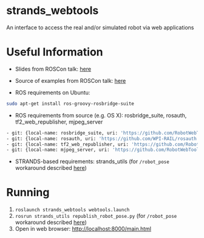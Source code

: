 strands_webtools
================

An interface to access the real and/or simulated robot via web applications


# Useful Information

 * Slides from ROSCon talk: [here](https://speakerdeck.com/baalexander/introduction-to-robot-web-tools)

 * Source of examples from ROSCon talk: [here](https://github.com/baalexander/roscon2013-examples)

 * ROS requirements on Ubuntu: 
```bash
sudo apt-get install￼ros-groovy-rosbridge-suite
```

 * ROS requirements from source (e.g. OS X): rosbridge_suite, rosauth, tf2_web_republisher, mjpeg_server

```bash
- git: {local-name: rosbridge_suite, uri: 'https://github.com/RobotWebTools/rosbridge_suite.git'}
- git: {local-name: rosauth, uri: 'https://github.com/WPI-RAIL/rosauth.git'}
- git: {local-name: tf2_web_republisher, uri: 'https://github.com/RobotWebTools/tf2_web_republisher.git'}
- git: {local-name: mjpeg_server, uri: 'https://github.com/RobotWebTools/mjpeg_server.git'}
```

 * STRANDS-based requirements: strands_utils (for `/robot_pose` workaround described [here](https://github.com/strands-project/strands_webtools/issues/12#issuecomment-20111023))

# Running
1. `roslaunch strands_webtools webtools.launch`
2. `rosrun strands_utils republish_robot_pose.py` (for `/robot_pose` workaround described [here](https://github.com/strands-project/strands_webtools/issues/12#issuecomment-20111023))
3. Open in web browser: [http://localhost:8000/main.html](http://localhost:8000/main.html)
